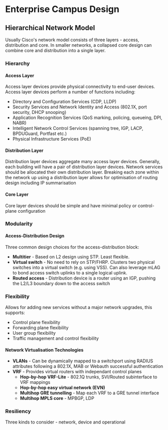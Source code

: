 # Enterprise Campus Design
## Hierarchical Network Model
Usually Cisco's network model consists of three layers - access, distribution and core. In smaller networks, a collapsed core design can combine core and distribution into a single layer.

### Hierarchy
#### Access Layer
Access layer devices provide physical connectivity to end-user devices. Access layer devices perform a number of functions including:
* Directory and Configuration Services (CDP, LLDP)
* Security Services and Network Identity and Access (802.1X, port security, DHCP snooping)
* Application Recognition Services (QoS marking, policing, queueing, DPI, NABR)
* Intelligent Network Control Services (spanning tree, IGP, LACP, BPDUGuard, Portfast etc.)
* Physical Infrastructure Services (PoE)

#### Distribution Layer
Distribution layer devices aggregate many access layer devices. Generally, each building will have a pair of distribution layer devices.
Network services should be allocated their own distribution layer.
Breaking each zone within the network up using a distribution layer allows for optimisation of routing design including IP summarisation

#### Core Layer
Core layer devices should be simple and have minimal policy or control-plane configuration

### Modularity
#### Access-Distribution Design
Three common design choices for the access-distribution block:
* **Multitier** - Based on L2 design using STP. Least flexible.
* **Virtual switch** - No need to rely on STP/FHRP. Clusters two physical switches into a virtual switch (e.g. using VSS). Can also leverage mLAG to bond access switch uplinks to a single logical uplink.
* **Routed access** - Distribution device is a router using an IGP, pushing the L2/L3 boundary down to the access switch

### Flexibility
Allows for adding new services without a major network upgrades, this supports:
* Control plane flexibility
* Forwarding plane flexibility
* User group flexibility
* Traffic management and control flexibility

#### Network Virtualisation Technologies
* **VLANs** - Can be dynamically mapped to a switchport using RADIUS attributes following a 802.1X, MAB or Webauth successful authentication
* **VRF** - Provides virtual routers with independant control planes
  * **Hop-by-hop VRF-Lite** - 802.1Q trunks, SVI/Routed subinterface to VRF mappings
  * **Hop-by-hop easy virtual network (EVN)**
  * **Multihop GRE tunnelling** - Map each VRF to a GRE tunnel interface
  * **Multihop MPLS core** - MPBGP, LDP

### Resiliency
Three kinds to consider - network, device and operational
